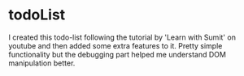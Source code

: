 # todoList
 I created this todo-list following the tutorial by 'Learn with Sumit' on youtube and then added some extra features to it. Pretty simple functionality but the debugging part helped me understand DOM manipulation better.
